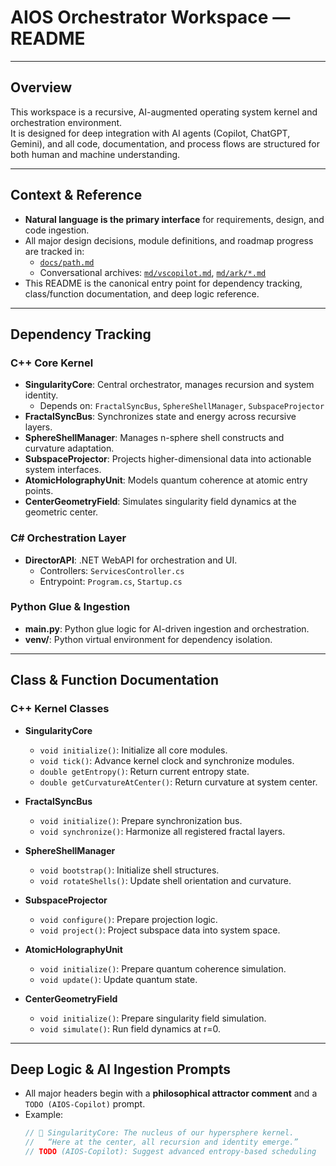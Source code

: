 # AIOS Orchestrator Workspace — README

---

## Overview

This workspace is a recursive, AI-augmented operating system kernel and orchestration environment.  
It is designed for deep integration with AI agents (Copilot, ChatGPT, Gemini), and all code, documentation, and process flows are structured for both human and machine understanding.

---

## Context & Reference

- **Natural language is the primary interface** for requirements, design, and code ingestion.
- All major design decisions, module definitions, and roadmap progress are tracked in:
  - [`docs/path.md`](docs/path.md)
  - Conversational archives: [`md/vscopilot.md`](md/vscopilot.md), [`md/ark/*.md`](md/ark/)
- This README is the canonical entry point for dependency tracking, class/function documentation, and deep logic reference.

---

## Dependency Tracking

### C++ Core Kernel

- **SingularityCore**: Central orchestrator, manages recursion and system identity.
  - Depends on: `FractalSyncBus`, `SphereShellManager`, `SubspaceProjector`
- **FractalSyncBus**: Synchronizes state and energy across recursive layers.
- **SphereShellManager**: Manages n-sphere shell constructs and curvature adaptation.
- **SubspaceProjector**: Projects higher-dimensional data into actionable system interfaces.
- **AtomicHolographyUnit**: Models quantum coherence at atomic entry points.
- **CenterGeometryField**: Simulates singularity field dynamics at the geometric center.

### C# Orchestration Layer

- **DirectorAPI**: .NET WebAPI for orchestration and UI.
  - Controllers: `ServicesController.cs`
  - Entrypoint: `Program.cs`, `Startup.cs`

### Python Glue & Ingestion

- **main.py**: Python glue logic for AI-driven ingestion and orchestration.
- **venv/**: Python virtual environment for dependency isolation.

---

## Class & Function Documentation

### C++ Kernel Classes

- **SingularityCore**
  - `void initialize()`: Initialize all core modules.
  - `void tick()`: Advance kernel clock and synchronize modules.
  - `double getEntropy()`: Return current entropy state.
  - `double getCurvatureAtCenter()`: Return curvature at system center.

- **FractalSyncBus**
  - `void initialize()`: Prepare synchronization bus.
  - `void synchronize()`: Harmonize all registered fractal layers.

- **SphereShellManager**
  - `void bootstrap()`: Initialize shell structures.
  - `void rotateShells()`: Update shell orientation and curvature.

- **SubspaceProjector**
  - `void configure()`: Prepare projection logic.
  - `void project()`: Project subspace data into system space.

- **AtomicHolographyUnit**
  - `void initialize()`: Prepare quantum coherence simulation.
  - `void update()`: Update quantum state.

- **CenterGeometryField**
  - `void initialize()`: Prepare singularity field simulation.
  - `void simulate()`: Run field dynamics at r=0.

---

## Deep Logic & AI Ingestion Prompts

- All major headers begin with a **philosophical attractor comment** and a `TODO (AIOS‑Copilot)` prompt.
- Example:
  ```cpp
  // 🌌 SingularityCore: The nucleus of our hypersphere kernel.
  //   “Here at the center, all recursion and identity emerge.”
  // TODO (AIOS‑Copilot): Suggest advanced entropy‑based scheduling